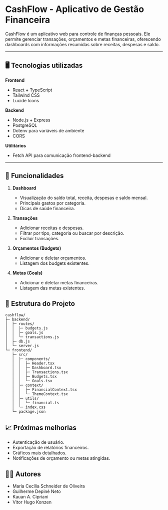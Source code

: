 # CashFlow - Aplicativo de Gestão Financeira

CashFlow é um aplicativo web para controle de finanças pessoais. Ele permite gerenciar transações, orçamentos e metas financeiras, oferecendo dashboards com informações resumidas sobre receitas, despesas e saldo.

---

## 🖥 Tecnologias utilizadas

**Frontend**
- React + TypeScript
- Tailwind CSS
- Lucide Icons

**Backend**
- Node.js + Express
- PostgreSQL
- Dotenv para variáveis de ambiente
- CORS

**Utilitários**
- Fetch API para comunicação frontend-backend

---

## 🔹 Funcionalidades

1. **Dashboard**
   - Visualização do saldo total, receita, despesas e saldo mensal.
   - Principais gastos por categoria.
   - Dicas de saúde financeira.

2. **Transações**
   - Adicionar receitas e despesas.
   - Filtrar por tipo, categoria ou buscar por descrição.
   - Excluir transações.

3. **Orçamentos (Budgets)**
   - Adicionar e deletar orçamentos.
   - Listagem dos budgets existentes.

4. **Metas (Goals)**
   - Adicionar e deletar metas financeiras.
   - Listagem das metas existentes.


## 📝 Estrutura do Projeto
````
cashflow/
├─ backend/
│  ├─ routes/
│  │  ├─ budgets.js
│  │  ├─ goals.js
│  │  └─ transactions.js
│  ├─ db.js
│  └─ server.js
└─ frontend/
   ├─ src/
   │  ├─ components/
   │  │  ├─ Header.tsx
   │  │  ├─ Dashboard.tsx
   │  │  ├─ Transactions.tsx
   │  │  ├─ Budgets.tsx
   │  │  └─ Goals.tsx
   │  ├─ context/
   │  │  ├─ FinancialContext.tsx
   │  │  └─ ThemeContext.tsx
   │  ├─ utils/
   │  │  └─ financial.ts
   │  └─ index.css
   └─ package.json
````
## 📈 Próximas melhorias
  - Autenticação de usuário.
  - Exportação de relatórios financeiros.
  - Gráficos mais detalhados.
  - Notificações de orçamento ou metas atingidas.

## 👩‍💻 Autores
  - Maria Cecília Schneider de Oliveira
  - Guilherme Depiné Neto
  - Kauan A. Cipriani
  - Vitor Hugo Konzen

